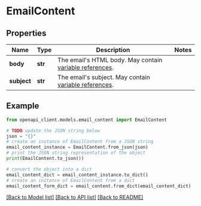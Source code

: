 # EmailContent


## Properties

Name | Type | Description | Notes
------------ | ------------- | ------------- | -------------
**body** | **str** | The email&#39;s HTML body. May contain [variable references](https://velocity.apache.org/engine/1.7/user-guide.html#references). | 
**subject** | **str** | The email&#39;s subject. May contain [variable references](https://velocity.apache.org/engine/1.7/user-guide.html#references). | 

## Example

```python
from openapi_client.models.email_content import EmailContent

# TODO update the JSON string below
json = "{}"
# create an instance of EmailContent from a JSON string
email_content_instance = EmailContent.from_json(json)
# print the JSON string representation of the object
print(EmailContent.to_json())

# convert the object into a dict
email_content_dict = email_content_instance.to_dict()
# create an instance of EmailContent from a dict
email_content_form_dict = email_content.from_dict(email_content_dict)
```
[[Back to Model list]](../README.md#documentation-for-models) [[Back to API list]](../README.md#documentation-for-api-endpoints) [[Back to README]](../README.md)


